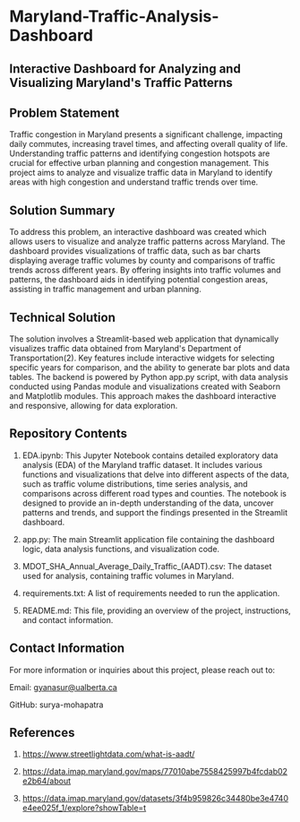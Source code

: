 # Maryland-Traffic-Analysis-Dashboard
## Interactive Dashboard for Analyzing and Visualizing Maryland's Traffic Patterns

## Problem Statement

Traffic congestion in Maryland presents a significant challenge, impacting daily commutes, increasing travel times, and affecting overall quality of life. Understanding traffic patterns and identifying congestion hotspots are crucial for effective urban planning and congestion management. This project aims to analyze and visualize traffic data in Maryland to identify areas with high congestion and understand traffic trends over time. 

## Solution Summary

To address this problem, an interactive dashboard was created which allows users to visualize and analyze traffic patterns across Maryland. The dashboard provides visualizations of traffic data, such as bar charts displaying average traffic volumes by county and comparisons of traffic trends across different years. By offering insights into traffic volumes and patterns, the dashboard aids in identifying potential congestion areas, assisting in traffic management and urban planning.

## Technical Solution

The solution involves a Streamlit-based web application that dynamically visualizes traffic data obtained from Maryland's Department of Transportation(2). Key features include interactive widgets for selecting specific years for comparison, and the ability to generate bar plots and data tables. The backend is powered by Python app.py script, with data analysis conducted using Pandas module and visualizations created with Seaborn and Matplotlib modules. This approach makes the dashboard interactive and responsive, allowing for data exploration.

## Repository Contents

1. EDA.ipynb: This Jupyter Notebook contains detailed exploratory data analysis (EDA) of the Maryland traffic dataset. It includes various functions and visualizations that delve into different aspects of the data, such as traffic volume distributions, time series analysis, and comparisons across different road types and counties. The notebook is designed to provide an in-depth understanding of the data, uncover patterns and trends, and support the findings presented in the Streamlit dashboard.
   
2. app.py: The main Streamlit application file containing the dashboard logic, data analysis functions, and visualization code.
   
3. MDOT_SHA_Annual_Average_Daily_Traffic_(AADT).csv: The dataset used for analysis, containing traffic volumes in Maryland.
   
4. requirements.txt: A list of requirements needed to run the application.
   
5. README.md: This file, providing an overview of the project, instructions, and contact information. 

## Contact Information

For more information or inquiries about this project, please reach out to:

Email: gyanasur@ualberta.ca

GitHub: surya-mohapatra

## References

1. https://www.streetlightdata.com/what-is-aadt/
   
2. https://data.imap.maryland.gov/maps/77010abe7558425997b4fcdab02e2b64/about

3. https://data.imap.maryland.gov/datasets/3f4b959826c34480be3e4740e4ee025f_1/explore?showTable=t


